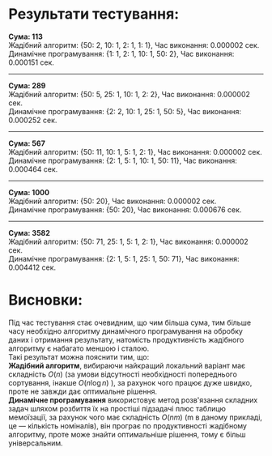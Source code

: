 # Результати тестування:
**Сума: 113**\
Жадібний алгоритм: {50: 2, 10: 1, 2: 1, 1: 1}, Час виконання: 0.000002 сек.\
Динамічне програмування: {1: 1, 2: 1, 10: 1, 50: 2}, Час виконання: 0.000151 сек.

--------------------------------------------------
**Сума: 289**\
Жадібний алгоритм: {50: 5, 25: 1, 10: 1, 2: 2}, Час виконання: 0.000002 сек.\
Динамічне програмування: {2: 2, 10: 1, 25: 1, 50: 5}, Час виконання: 0.000252 сек.

--------------------------------------------------
**Сума: 567**\
Жадібний алгоритм: {50: 11, 10: 1, 5: 1, 2: 1}, Час виконання: 0.000002 сек.\
Динамічне програмування: {2: 1, 5: 1, 10: 1, 50: 11}, Час виконання: 0.000464 сек.

--------------------------------------------------
**Сума: 1000**\
Жадібний алгоритм: {50: 20}, Час виконання: 0.000002 сек.\
Динамічне програмування: {50: 20}, Час виконання: 0.000676 сек.

--------------------------------------------------
**Сума: 3582**\
Жадібний алгоритм: {50: 71, 25: 1, 5: 1, 2: 1}, Час виконання: 0.000002 сек.\
Динамічне програмування: {2: 1, 5: 1, 25: 1, 50: 71}, Час виконання: 0.004412 сек.


# Висновки:
Під час тестування стає очевидним, що чим більша сума, тим більше часу необхідно алгоритму динамічного програмування на обробку даних і отримання результату, натомість продуктивність жадібного алгоритму є набагато меншою і сталою.\
Такі результат можна пояснити тим, що:\
**Жадібний алгоритм**, вибираючи найкращий локальний варіант має складність $O(n)$ (за умови відсутності необхідності попереднього сортування, інакше $O(n \log n)$ ), за рахунок чого працює дуже швидко, проте не завжди дає оптимальне рішення.\
**Динамічне програмування** використовує метод розв'язання складних задач шляхом розбиття їх на простіші підзадачі плюс таблицю мемоїзації, за рахунок чого має складність $O(nm)$ (m в даному прикладі, це — кількість номіналів), він програє по продуктивності жадібному алгоритму, проте може знайти оптимальніше рішення, тому є більш універсальним.